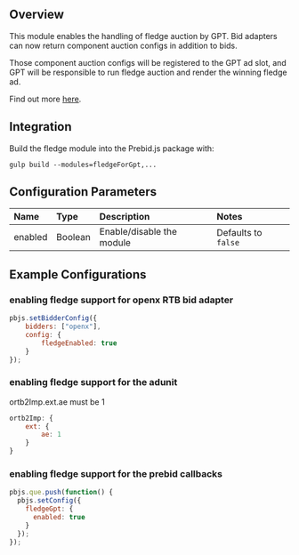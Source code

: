 ## Overview

This module enables the handling of fledge auction by GPT.
Bid adapters can now return component auction configs in addition to bids.

Those component auction configs will be registered to the GPT ad slot,
and GPT will be responsible to run fledge auction and render the winning fledge ad.

Find out more [here](https://github.com/WICG/turtledove/blob/main/FLEDGE.md).

## Integration

Build the fledge module into the Prebid.js package with:

```
gulp build --modules=fledgeForGpt,...
```

## Configuration Parameters

|Name |Type |Description |Notes |
| :------------ | :------------ | :------------ |:------------ |
|enabled | Boolean |Enable/disable the module |Defaults to `false` |

## Example Configurations

### enabling fledge support for openx RTB bid adapter
```js
pbjs.setBidderConfig({
    bidders: ["openx"],
    config: {
        fledgeEnabled: true
    }
});
```

### enabling fledge support for the adunit
ortb2Imp.ext.ae must be 1
```js
ortb2Imp: {
    ext: {
        ae: 1
    }
}
```

### enabling fledge support for the prebid callbacks
```js
pbjs.que.push(function() {
  pbjs.setConfig({
    fledgeGpt: {
      enabled: true
    }
  });
});
```
